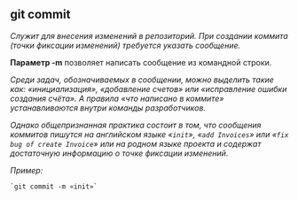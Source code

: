## git commit
*Служит для внесения изменений в репозиторий. При создании коммита (точки фиксации изменений) требуется указать сообщение.*

**Параметр -m** позволяет написать сообщение из командной строки.

*Среди задач, обозначиваемых в сообщении, можно выделить такие как: «инициализация», «добавление счетов» или «исправление ошибки создания счёта». А правила «что написано в коммите» устанавливаются внутри команды разработчиков.*

*Однако общепризнанная практика состоит в том, что сообщения коммитов пишутся на английском языке «`init`», «`add Invoices`» или «`fix bug of create Invoice`» или на родном языке проекта и содержат достаточную информацию о точке фиксации изменений.*

*Пример:*

```Bash=
`git commit -m «init»`
```